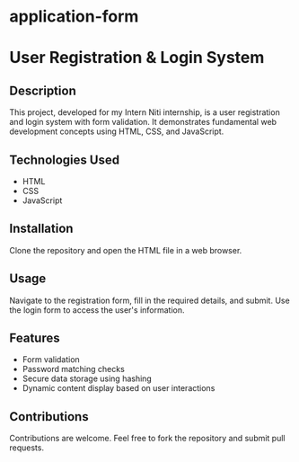 # application-form
# User Registration & Login System

## Description
This project, developed for my Intern Niti internship, is a user registration and login system with form validation. It demonstrates fundamental web development concepts using HTML, CSS, and JavaScript.

## Technologies Used
- HTML
- CSS
- JavaScript

## Installation
Clone the repository and open the HTML file in a web browser.

## Usage
Navigate to the registration form, fill in the required details, and submit. Use the login form to access the user's information.

## Features
- Form validation
- Password matching checks
- Secure data storage using hashing
- Dynamic content display based on user interactions

## Contributions
Contributions are welcome. Feel free to fork the repository and submit pull requests.
